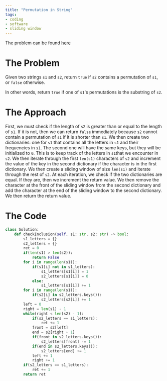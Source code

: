 ```yaml
---
title: "Permutation in String"
tags:
- coding
- software
- sliding window
---
```

The problem can be found [here](https://leetcode.com/problems/permutation-in-string/)

# The Problem
Given two strings `s1` and `s2`, return `true` if `s2` contains a permutation of `s1`, or `false` otherwise.

In other words, return `true` if one of `s1`'s permutations is the substring of `s2`.

# The Approach
First, we must check if the length of `s2` is greater than or equal to the length of `s1`. If it is not, then we can return `false` immediately because `s2` cannot contain a permutation of `s1` if it is shorter than `s1`. We then create two dictionaries: one for `s1` that contains all the letters in `s1` and their frequencies in `s1`. The second one will have the same keys, but they will be initialized to `0`. This is to keep track of the letters in `s1`that we encounter in `s2`. We then iterate through the first `len(s1)` characters of `s2` and increment the value of the key in the second dictionary if the character is in the first dictionary. We then create a sliding window of size `len(s1)` and iterate through the rest of `s2`. At each iteration, we check if the two dictionaries are equal. If they are, then we increment the return value. We then remove the character at the front of the sliding window from the second dictionary and add the character at the end of the sliding window to the second dictionary. We then return the return value.

# The Code

```py
class Solution:
    def checkInclusion(self, s1: str, s2: str) -> bool:
        s1_letters = {}
        s2_letters = {}
        ret = 0
        if(len(s1) > len(s2)):
            return False
        for i in range(len(s1)):
            if(s1[i] not in s1_letters):
                s1_letters[s1[i]] = 1
                s2_letters[s1[i]] = 0
            else:
                s1_letters[s1[i]] += 1
        for i in range(len(s1)):
            if(s2[i] in s2_letters.keys()):
                s2_letters[s2[i]] += 1
        left = 0
        right = len(s1) - 1
        while(right < len(s2) - 1):
            if(s2_letters == s1_letters):
                ret += 1
            front = s2[left]
            end = s2[right + 1]
            if(front in s2_letters.keys()):
                s2_letters[front] -= 1
            if(end in s2_letters.keys()):
                s2_letters[end] += 1
            left += 1
            right += 1
        if(s2_letters == s1_letters):
            ret += 1
        return ret
```